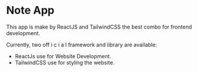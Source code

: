 # Note App

This app is make by ReactJS and TailwindCSS the best combo for frontend development.

Currently, two off i c i a l framework and library are available:

- ReactJs use for Website Development.
- TailwindCSS use for styling the website.
